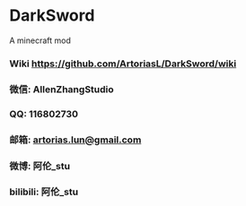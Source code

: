 # DarkSword
A minecraft mod

### Wiki https://github.com/ArtoriasL/DarkSword/wiki

### 微信: AllenZhangStudio
### QQ: 116802730
### 邮箱: artorias.lun@gmail.com
### 微博: 阿伦_stu
### bilibili: 阿伦_stu
